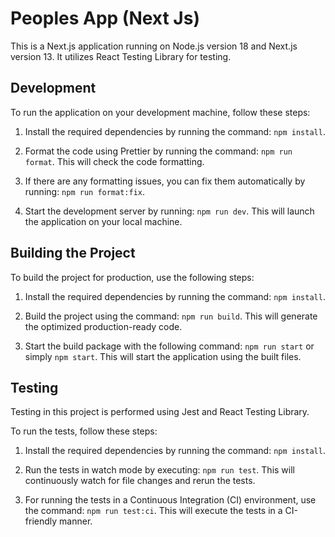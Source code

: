 # Peoples App (Next Js)

This is a Next.js application running on Node.js version 18 and Next.js version 13. It utilizes React Testing Library for testing.

## Development

To run the application on your development machine, follow these steps:

1. Install the required dependencies by running the command: `npm install`.

2. Format the code using Prettier by running the command: `npm run format`. This will check the code formatting.

3. If there are any formatting issues, you can fix them automatically by running: `npm run format:fix`.

4. Start the development server by running: `npm run dev`. This will launch the application on your local machine.

## Building the Project

To build the project for production, use the following steps:

1. Install the required dependencies by running the command: `npm install`.

2. Build the project using the command: `npm run build`. This will generate the optimized production-ready code.

3. Start the build package with the following command: `npm run start` or simply `npm start`. This will start the application using the built files.

## Testing

Testing in this project is performed using Jest and React Testing Library.

To run the tests, follow these steps:

1. Install the required dependencies by running the command: `npm install`.

2. Run the tests in watch mode by executing: `npm run test`. This will continuously watch for file changes and rerun the tests.

3. For running the tests in a Continuous Integration (CI) environment, use the command: `npm run test:ci`. This will execute the tests in a CI-friendly manner.

